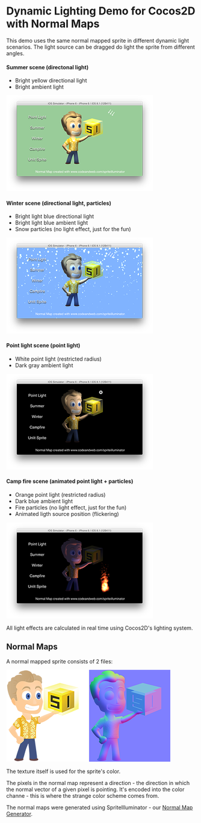 # Dynamic Lighting Demo for Cocos2D with Normal Maps

This demo uses the same normal mapped sprite in different dynamic light scenarios.
The light source can be dragged do light the sprite from different angles.

#### Summer scene (directonal light)

* Bright yellow directional light
* Bright ambient light

![Normal Mapped Sprite with 2D Dynamic Lighting, Directional Light](images/normal-mapped-sprite-directional-light-1.png)

#### Winter scene (directional light, particles)

* Bright light blue directional light
* Bright light blue ambient light
* Snow particles (no light effect, just for the fun)

![Normal Mapped Sprite with 2D Dynamic Lighting, Directional Light and some Particles](images/normal-mapped-sprite-directional-light-2.png)

#### Point light scene (point light)

* White point light (restricted radius)
* Dark gray ambient light

![Normal Mapped Sprite with 2D Dynamic Lighting, Point Light Source](images/normal-mapped-sprite-point-light-1.png)

#### Camp fire scene (animated point light + particles)

* Orange point light (restricted radius)
* Dark blue ambient light
* Fire particles (no light effect, just for the fun)
* Animated ligth source position (flickering)

![Normal Mapped Sprite with 2D Dynamic Lighting, Point Light, Fire Particle Emitter](images/normal-mapped-sprite-point-light-2.png)


All light effects are calculated in real time using Cocos2D's lighting system.


## Normal Maps

A normal mapped sprite consists of 2 files:

![Normal Mapped Sprite: Sprite's Texture](images/character-with-si-logo.png)
![Normal Mapped Sprite: Sprite's Normal Map](images/character-with-si-logo_n.png)

The texture itself is used for the sprite's color. 

The pixels in the normal map represent a direction - the direction in which the normal vector of a given pixel is pointing. It's encoded into the color channe - this is where the strange color scheme comes from.

The normal maps were generated using SpriteIlluminator - our [Normal Map Generator](https://www.codeandweb.com/normal-map-generator).



